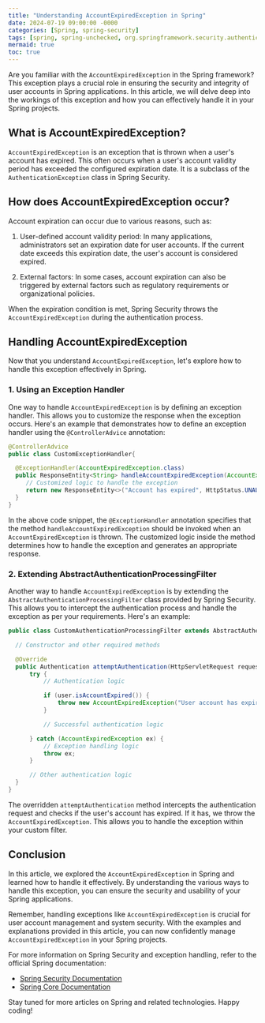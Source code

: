 ```yaml
---
title: "Understanding AccountExpiredException in Spring"
date: 2024-07-19 09:00:00 -0000
categories: [Spring, spring-security]
tags: [spring, spring-unchecked, org.springframework.security.authentication]
mermaid: true
toc: true
---
```



Are you familiar with the `AccountExpiredException` in the Spring framework? This exception plays a crucial role in ensuring the security and integrity of user accounts in Spring applications. In this article, we will delve deep into the workings of this exception and how you can effectively handle it in your Spring projects.

## What is AccountExpiredException?

`AccountExpiredException` is an exception that is thrown when a user's account has expired. This often occurs when a user's account validity period has exceeded the configured expiration date. It is a subclass of the `AuthenticationException` class in Spring Security.

## How does AccountExpiredException occur?

Account expiration can occur due to various reasons, such as:

1. User-defined account validity period: In many applications, administrators set an expiration date for user accounts. If the current date exceeds this expiration date, the user's account is considered expired.

2. External factors: In some cases, account expiration can also be triggered by external factors such as regulatory requirements or organizational policies.

When the expiration condition is met, Spring Security throws the `AccountExpiredException` during the authentication process.

## Handling AccountExpiredException

Now that you understand `AccountExpiredException`, let's explore how to handle this exception effectively in Spring.

### 1. Using an Exception Handler

One way to handle `AccountExpiredException` is by defining an exception handler. This allows you to customize the response when the exception occurs. Here's an example that demonstrates how to define an exception handler using the `@ControllerAdvice` annotation:

```java
@ControllerAdvice
public class CustomExceptionHandler{

  @ExceptionHandler(AccountExpiredException.class)
  public ResponseEntity<String> handleAccountExpiredException(AccountExpiredException ex){
     // Customized logic to handle the exception
     return new ResponseEntity<>("Account has expired", HttpStatus.UNAUTHORIZED);
  }
}
```

In the above code snippet, the `@ExceptionHandler` annotation specifies that the method `handleAccountExpiredException` should be invoked when an `AccountExpiredException` is thrown. The customized logic inside the method determines how to handle the exception and generates an appropriate response.

### 2. Extending AbstractAuthenticationProcessingFilter

Another way to handle `AccountExpiredException` is by extending the `AbstractAuthenticationProcessingFilter` class provided by Spring Security. This allows you to intercept the authentication process and handle the exception as per your requirements. Here's an example:

```java
public class CustomAuthenticationProcessingFilter extends AbstractAuthenticationProcessingFilter {

  // Constructor and other required methods

  @Override
  public Authentication attemptAuthentication(HttpServletRequest request, HttpServletResponse response) throws AuthenticationException {
      try {
          // Authentication logic

          if (user.isAccountExpired()) {
              throw new AccountExpiredException("User account has expired");
          }

          // Successful authentication logic

      } catch (AccountExpiredException ex) {
          // Exception handling logic
          throw ex;
      }

      // Other authentication logic
  }
}
```

The overridden `attemptAuthentication` method intercepts the authentication request and checks if the user's account has expired. If it has, we throw the `AccountExpiredException`. This allows you to handle the exception within your custom filter.

## Conclusion

In this article, we explored the `AccountExpiredException` in Spring and learned how to handle it effectively. By understanding the various ways to handle this exception, you can ensure the security and usability of your Spring applications.

Remember, handling exceptions like `AccountExpiredException` is crucial for user account management and system security. With the examples and explanations provided in this article, you can now confidently manage `AccountExpiredException` in your Spring projects.

For more information on Spring Security and exception handling, refer to the official Spring documentation:

- [Spring Security Documentation](https://docs.spring.io/spring-security/)
- [Spring Core Documentation](https://docs.spring.io/spring-framework/)

Stay tuned for more articles on Spring and related technologies. Happy coding!